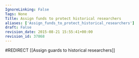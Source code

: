 ```yaml
---
IgnoreLinking: False
Tags: None
Title: Assign funds to protect historical researchers
aliases: ['Assign_funds_to_protect_historical_researchers']
draft: False
revision_date: 2015-08-21 15:55:41+00:00
revision_id: 37868
---
```


#REDIRECT [[Assign guards to historical researchers]]